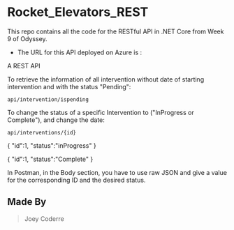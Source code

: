 # Rocket_Elevators_REST

This repo contains all the code for the RESTful API in .NET Core from Week 9 of Odyssey.


- The URL for this API deployed on Azure is : 

A REST API


 To retrieve the information of all intervention without date of starting intervention and with the status "Pending":

  `api/intervention/ispending`

To change the status of a specific Intervention to ("InProgress or Complete"), and change the date:

  `api/interventions/{id}`

  {
    "id":1,
    "status":"inProgress"
  }
  
  {
    "id":1,
    "status":"Complete"
  }

  In Postman, in the Body section, you have to use raw JSON and give a value for the corresponding ID and the desired status. 
  


## Made By


> Joey Coderre
